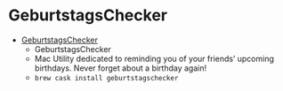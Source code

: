 # GeburtstagsChecker
- [GeburtstagsChecker](https://earthlingsoft.net/GeburtstagsChecker/)
  -  GeburtstagsChecker
  - Mac Utility dedicated to reminding you of your friends’ upcoming birthdays. Never forget about a birthday again!
  - `brew cask install geburtstagschecker`
